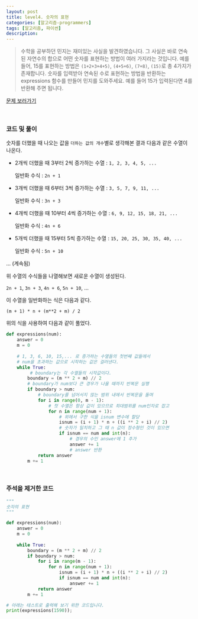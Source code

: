 ```yaml
---
layout: post
title: level4. 숫자의 표현
categories: [알고리즘-programmers]
tags: [알고리즘, 파이썬]
description: 
---
```


> 수학을 공부하던 민지는 재미있는 사실을 발견하였습니다. 그 사실은 바로 연속된 자연수의 합으로 어떤 숫자를 표현하는 방법이 여러 가지라는 것입니다. 예를 들어, 15를 표현하는 방법은
`(1+2+3+4+5)`, `(4+5+6)`, `(7+8)`, `(15)`로 총 4가지가 존재합니다. 숫자를 입력받아 연속된 수로 표현하는 방법을 반환하는 expressions 함수를 만들어 민지를 도와주세요. 예를 들어 15가 입력된다면 4를 반환해 주면 됩니다.

[문제 보러가기](https://programmers.co.kr/learn/challenge_codes/41)

<br>

### 코드 및 풀이

숫자를 더했을 때 나오는 값을 `더하는 값의 개수`별로 생각해본 결과 다음과 같은 수열이 나온다.

- 2개씩 더했을 때 3부터 2씩 증가하는 수열 : `1, 2, 3, 4, 5, ...` 
	
	일반화 수식 : `2n + 1`

- 3개씩 더했을 때 6부터 3씩 증가하는 수열 : `3, 5, 7, 9, 11, ...` 
	
	일반화 수식 : `3n + 3`
	
- 4개씩 더했을 때 10부터 4씩 증가하는 수열 : `6, 9, 12, 15, 18, 21, ...` 
	
	일반화 수식 : `4n + 6`
	
- 5개씩 더했을 때 15부터 5씩 증가하는 수열 : `15, 20, 25, 30, 35, 40, ...` 
	
	일반화 수식 : `5n + 10`

... (계속됨)

위 수열의 수식들을 나열해보면 새로운 수열이 생성된다. 

`2n + 1`, `3n + 3`, `4n + 6`, `5n + 10`, ...

이 수열을 일반화하는 식은 다음과 같다. 

```
(m + 1) * n + (m**2 + m) / 2
```

위의 식을 사용하여 다음과 같이 풀었다.

```python
def expressions(num):
    answer = 0
    m = 0
    
    # 1, 3, 6, 10, 15,... 로 증가하는 수열들의 첫번째 값들에서
    # num을 초과하는 값으로 시작하는 값은 걸러낸다.    
    while True:
    	 # boundary는 각 수열들의 시작값이다. 
        boundary = (m ** 2 + m) // 2
        # boundary가 num보다 큰 경우가 나올 때까지 반복문 실행
        if boundary > num:
            # boundary를 넘어서지 않는 범위 내에서 반복문을 돌며 
            for i in range(0, m - 1):
                # 첫 수열은 항상 값이 있으므로 최대범위를 num인자로 잡고
                for n in range(num + 1):
                    # 위에서 구한 식을 isnum 변수에 할당
                    isnum = (i + 1) * n + ((i ** 2 + i) // 2)
                    # 숫자가 일치하고 그 때 n 값이 정수형인 것이 있으면
                    if isnum == num and int(n):    
                        # 경우의 수인 answer에 1 추가
                        answer += 1
                        # answer 반환
            return answer
        m += 1
```

<br>

### 주석을 제거한 코드

```python
"""
숫자의 표현
"""

def expressions(num):
    answer = 0
    m = 0
    
    while True:
        boundary = (m ** 2 + m) // 2
        if boundary > num:
            for i in range(m - 1):
                for n in range(num + 1):
                    isnum = (i + 1) * n + ((i ** 2 + i) // 2)
                    if isnum == num and int(n):    
                        answer += 1
            return answer  
        m += 1

# 아래는 테스트로 출력해 보기 위한 코드입니다.
print(expressions(1590));
```

<br>


